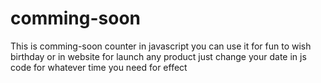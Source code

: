 # comming-soon
This is comming-soon counter in javascript you can use it for fun to wish birthday or in website for launch any product
just change your date in js code for whatever time you need for effect 
